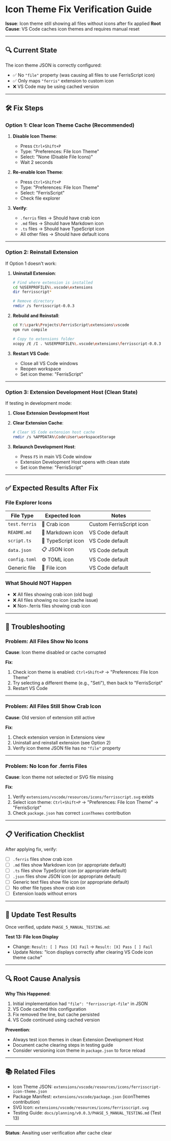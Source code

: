 # Icon Theme Fix Verification Guide

**Issue**: Icon theme still showing all files without icons after fix applied
**Root Cause**: VS Code caches icon themes and requires manual reset

---

## 🔍 Current State

The icon theme JSON is correctly configured:
- ✅ No `"file"` property (was causing all files to use FerrisScript icon)
- ✅ Only maps `"ferris"` extension to custom icon
- ❌ VS Code may be using cached version

---

## 🛠️ Fix Steps

### Option 1: Clear Icon Theme Cache (Recommended)

1. **Disable Icon Theme**:
   - Press `Ctrl+Shift+P`
   - Type: "Preferences: File Icon Theme"
   - Select: "None (Disable File Icons)"
   - Wait 2 seconds

2. **Re-enable Icon Theme**:
   - Press `Ctrl+Shift+P`
   - Type: "Preferences: File Icon Theme"
   - Select: "FerrisScript"
   - Check file explorer

3. **Verify**:
   - `.ferris` files → Should have crab icon
   - `.md` files → Should have Markdown icon
   - `.ts` files → Should have TypeScript icon
   - All other files → Should have default icons

---

### Option 2: Reinstall Extension

If Option 1 doesn't work:

1. **Uninstall Extension**:
   ```bash
   # Find where extension is installed
   cd %USERPROFILE%\.vscode\extensions
   dir ferrisscript*
   
   # Remove directory
   rmdir /s ferrisscript-0.0.3
   ```

2. **Rebuild and Reinstall**:
   ```bash
   cd Y:\cpark\Projects\FerrisScript\extensions\vscode
   npm run compile
   
   # Copy to extensions folder
   xcopy /E /I . %USERPROFILE%\.vscode\extensions\ferrisscript-0.0.3
   ```

3. **Restart VS Code**:
   - Close all VS Code windows
   - Reopen workspace
   - Set icon theme: "FerrisScript"

---

### Option 3: Extension Development Host (Clean State)

If testing in development mode:

1. **Close Extension Development Host**

2. **Clear Extension Cache**:
   ```bash
   # Clear VS Code extension host cache
   rmdir /s %APPDATA%\Code\User\workspaceStorage
   ```

3. **Relaunch Development Host**:
   - Press `F5` in main VS Code window
   - Extension Development Host opens with clean state
   - Set icon theme: "FerrisScript"

---

## ✅ Expected Results After Fix

### File Explorer Icons

| File Type | Expected Icon | Notes |
|-----------|---------------|-------|
| `test.ferris` | 🦀 Crab icon | Custom FerrisScript icon |
| `README.md` | 📝 Markdown icon | VS Code default |
| `script.ts` | 📘 TypeScript icon | VS Code default |
| `data.json` | 📋 JSON icon | VS Code default |
| `config.toml` | ⚙️ TOML icon | VS Code default |
| Generic file | 📄 File icon | VS Code default |

### What Should NOT Happen

- ❌ All files showing crab icon (old bug)
- ❌ All files showing no icon (cache issue)
- ❌ Non-.ferris files showing crab icon

---

## 🐛 Troubleshooting

### Problem: All Files Show No Icons

**Cause**: Icon theme disabled or cache corrupted

**Fix**:
1. Check icon theme is enabled: `Ctrl+Shift+P` → "Preferences: File Icon Theme"
2. Try selecting a different theme (e.g., "Seti"), then back to "FerrisScript"
3. Restart VS Code

---

### Problem: All Files Still Show Crab Icon

**Cause**: Old version of extension still active

**Fix**:
1. Check extension version in Extensions view
2. Uninstall and reinstall extension (see Option 2)
3. Verify icon theme JSON file has no `"file"` property

---

### Problem: No Icon for .ferris Files

**Cause**: Icon theme not selected or SVG file missing

**Fix**:
1. Verify `extensions/vscode/resources/icons/ferrisscript.svg` exists
2. Select icon theme: `Ctrl+Shift+P` → "Preferences: File Icon Theme" → "FerrisScript"
3. Check `package.json` has correct `iconThemes` contribution

---

## 📋 Verification Checklist

After applying fix, verify:

- [ ] `.ferris` files show crab icon
- [ ] `.md` files show Markdown icon (or appropriate default)
- [ ] `.ts` files show TypeScript icon (or appropriate default)
- [ ] `.json` files show JSON icon (or appropriate default)
- [ ] Generic text files show file icon (or appropriate default)
- [ ] No other file types show crab icon
- [ ] Extension loads without errors

---

## 📝 Update Test Results

Once verified, update `PHASE_5_MANUAL_TESTING.md`:

**Test 13: File Icon Display**
- Change: `Result: [ ] Pass [X] Fail` → `Result: [X] Pass [ ] Fail`
- Update Notes: "Icon displays correctly after clearing VS Code icon theme cache"

---

## 🔍 Root Cause Analysis

**Why This Happened**:
1. Initial implementation had `"file": "ferrisscript-file"` in JSON
2. VS Code cached this configuration
3. Fix removed the line, but cache persisted
4. VS Code continued using cached version

**Prevention**:
- Always test icon themes in clean Extension Development Host
- Document cache clearing steps in testing guide
- Consider versioning icon theme in `package.json` to force reload

---

## 📚 Related Files

- Icon Theme JSON: `extensions/vscode/resources/icons/ferrisscript-icon-theme.json`
- Package Manifest: `extensions/vscode/package.json` (iconThemes contribution)
- SVG Icon: `extensions/vscode/resources/icons/ferrisscript.svg`
- Testing Guide: `docs/planning/v0.0.3/PHASE_5_MANUAL_TESTING.md` (Test 13)

---

**Status**: Awaiting user verification after cache clear
